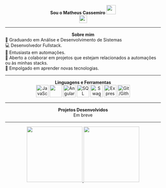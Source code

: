 <div align=center>
  <b>Sou o Matheus Cassemiro</b> <img src="https://raw.githubusercontent.com/MartinHeinz/MartinHeinz/master/wave.gif" width="30px">
  <div>
    <a href="https://www.linkedin.com/in/matheus-cassemiro-127441261/"> <img loading="lazy" height=25px width=25px src="https://cdn.jsdelivr.net/gh/devicons/devicon@latest/icons/linkedin/linkedin-original.svg" /></a>
  </div>
          
</div>
<hr>
<div align=center>
    <b>Sobre mim</b>
    
<div align=left>
    <div>
      🔭 Graduando em Análise e Desenvolvimento de Sistemas
    </div>
    <div>
      💻 Desenvolvedor Fullstack.
    </div>
    <div>    
      🤖 Entusiasta em automações.
    </div>
    <div>
      🤝 Aberto a colaborar em projetos que estejam relacionados a automações ou às minhas stacks.
    </div>
    <div>
      🌟 Empolgado em aprender novas tecnologias.
    </div>
</div>
</div>
<hr>
<div align=center>
    <b align=center>Linguagens e Ferramentas</b>
        <div>
        <img title="JavaScript" loading="lazy" src="https://cdn.jsdelivr.net/gh/devicons/devicon@latest/icons/javascript/javascript-original.svg" width="40" height="40"/> 
        <img title"TypeScript" loading="lazy" src="https://cdn.jsdelivr.net/gh/devicons/devicon@latest/icons/typescript/typescript-original.svg" width="40" height="40"/>    
        <img title="Angular 2" loading="lazy" src="https://cdn.jsdelivr.net/gh/devicons/devicon@latest/icons/angular/angular-original.svg" width="40" height="40"/>
        <img title="SQL" loading="lazy" src="https://cdn.jsdelivr.net/gh/devicons/devicon@latest/icons/azuresqldatabase/azuresqldatabase-original.svg" width="40" height="40"/>   
        <img title="Swagger | Documentação de API" loading="lazy" src="https://cdn.jsdelivr.net/gh/devicons/devicon@latest/icons/swagger/swagger-original.svg" width="40" height="40"/>  
        <img title="Express JS/TS" loading="lazy" src="https://cdn.jsdelivr.net/gh/devicons/devicon@latest/icons/express/express-original.svg" width="40" height="40"/>  
        <img title="Git/Github" loading="lazy" src="https://cdn.jsdelivr.net/gh/devicons/devicon/icons/git/git-original.svg" width="40" height="40"/>
        </div>
<div>
  <hr>
<div align=center>
<b align=center>Projetos Desenvolvidos</b>
<div>
  Em breve
</div>
<div>
<hr>
<a href="https://github.com/matheuscassemiro1">
<img loading="lazy" height="180em" src="https://github-readme-stats.vercel.app/api/top-langs/?username=matheuscassemiro1&layout=compact&langs_count=10"/>
<img loading="lazy" height="180em" src="https://github-readme-stats.vercel.app/api?username=matheuscassemiro1&show_icons=true&include_all_commits=true&count_private=true"/>
</div>

          
          
